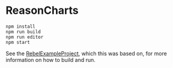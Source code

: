 # ReasonCharts

```
npm install
npm run build
npm run editor
npm start
```

See the [RebelExampleProject](https://github.com/reasonml/RebelExampleProject), which this was based on, for more information on how to build and run.